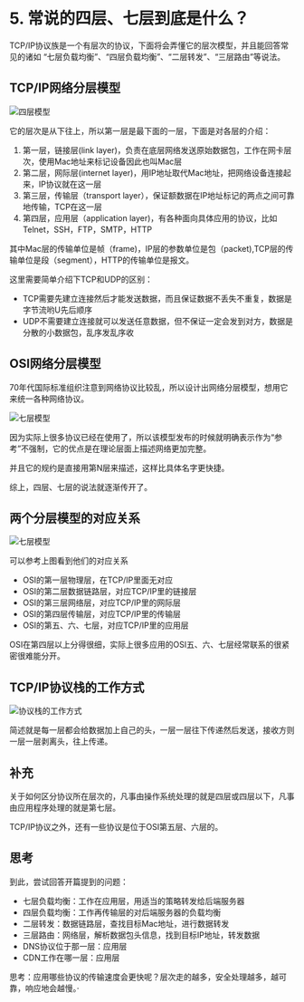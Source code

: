 # 5. 常说的四层、七层到底是什么？


TCP/IP协议族是一个有层次的协议，下面将会弄懂它的层次模型，并且能回答常见的诸如 “七层负载均衡”、“四层负载均衡”、“二层转发”、“三层路由”等说法。

## TCP/IP网络分层模型

![四层模型](https://blog-1258030304.cos.ap-guangzhou.myqcloud.com/books/master-http/http-four-level-model.jpeg)

它的层次是从下往上，所以第一层是最下面的一层，下面是对各层的介绍：

1. 第一层，链接层(link layer)，负责在底层网络发送原始数据包，工作在网卡层次，使用Mac地址来标记设备因此也叫Mac层
2. 第二层，网际层(internet layer)，用IP地址取代Mac地址，把网络设备连接起来，IP协议就在这一层
3. 第三层，传输层（transport layer），保证额数据在IP地址标记的两点之间可靠地传输，TCP在这一层
4. 第四层，应用层（application layer)，有各种面向具体应用的协议，比如Telnet，SSH，FTP，SMTP，HTTP

其中Mac层的传输单位是帧（frame)，IP层的参数单位是包（packet),TCP层的传输单位是段（segment），HTTP的传输单位是报文。

这里需要简单介绍下TCP和UDP的区别：

- TCP需要先建立连接然后才能发送数据，而且保证数据不丢失不重复，数据是字节流哟U先后顺序
- UDP不需要建立连接就可以发送任意数据，但不保证一定会发到对方，数据是分散的小数据包，乱序发乱序收

## OSI网络分层模型


70年代国际标准组织注意到网络协议比较乱，所以设计出网络分层模型，想用它来统一各种网络协议。

![七层模型](https://blog-1258030304.cos.ap-guangzhou.myqcloud.com/books/master-http/http-seven-level-model.jpeg)

因为实际上很多协议已经在使用了，所以该模型发布的时候就明确表示作为“参考”不强制，它的优点是在理论层面上描述网络更加完整。

并且它的规约是直接用第N层来描述，这样比具体名字更快捷。

综上，四层、七层的说法就逐渐传开了。

## 两个分层模型的对应关系

![七层模型](https://blog-1258030304.cos.ap-guangzhou.myqcloud.com/books/master-http/http-compare-model.jpeg)

可以参考上图看到他们的对应关系

- OSI的第一层物理层，在TCP/IP里面无对应
- OSI的第二层数据链路层，对应TCP/IP里的链接层
- OSI的第三层网络层，对应TCP/IP里的网际层
- OSI的第四层传输层，对应TCP/IP里的传输层
- OSI的第五、六、七层，对应TCP/IP里的应用层

OSI在第四层以上分得很细，实际上很多应用的OSI五、六、七层经常联系的很紧密很难能分开。
 
## TCP/IP协议栈的工作方式
 

![协议栈的工作方式](https://blog-1258030304.cos.ap-guangzhou.myqcloud.com/books/master-http/http-model-workflow.jpeg)


简述就是每一层都会给数据加上自己的头，一层一层往下传递然后发送，接收方则一层一层剥离头，往上传递。

## 补充

关于如何区分协议所在层次的，凡事由操作系统处理的就是四层或四层以下，凡事由应用程序处理的就是第七层。

TCP/IP协议之外，还有一些协议是位于OSI第五层、六层的。

## 思考

到此，尝试回答开篇提到的问题：

- 七层负载均衡：工作在应用层，用适当的策略转发给后端服务器
- 四层负载均衡：工作再传输层的对后端服务器的负载均衡
- 二层转发：数据链路层，查找目标Mac地址，进行数据转发
- 三层路由：网络层，解析数据包头信息，找到目标IP地址，转发数据
- DNS协议位于那一层：应用层
- CDN工作在哪一层：应用层

思考：应用哪些协议的传输速度会更快呢？层次走的越多，安全处理越多，越可靠，响应地会越慢。·














